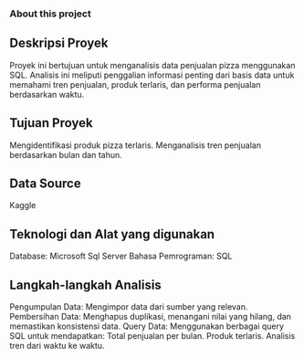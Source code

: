 ### About this project

## Deskripsi Proyek
Proyek ini bertujuan untuk menganalisis data penjualan pizza menggunakan SQL. Analisis ini meliputi penggalian informasi penting dari basis data untuk memahami tren penjualan, produk terlaris, dan performa penjualan berdasarkan waktu.

 
## Tujuan Proyek
Mengidentifikasi produk pizza terlaris.
Menganalisis tren penjualan berdasarkan bulan dan tahun.
 

## Data Source
Kaggle

 
## Teknologi dan Alat yang digunakan
Database: Microsoft Sql Server
Bahasa Pemrograman: SQL
 

## Langkah-langkah Analisis
Pengumpulan Data: Mengimpor data dari sumber yang relevan.
Pembersihan Data: Menghapus duplikasi, menangani nilai yang hilang, dan memastikan konsistensi data.
Query Data: Menggunakan berbagai query SQL untuk mendapatkan:
Total penjualan per bulan.
Produk terlaris.
Analisis tren dari waktu ke waktu.
